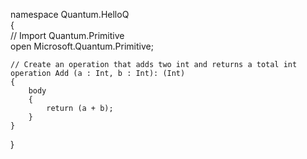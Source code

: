  namespace Quantum.HelloQ  
  {  
    // Import Quantum.Primitive  
    open Microsoft.Quantum.Primitive;  
      
    // Create an operation that adds two int and returns a total int  
    operation Add (a : Int, b : Int): (Int)  
    {  
        body  
        {  
            return (a + b);  
        }         
    }  
} 
